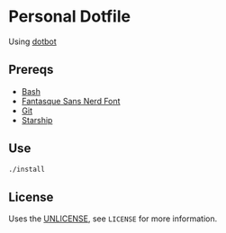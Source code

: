 # Personal Dotfile

Using [dotbot](https://github.com/anishathalye/dotbot)

## Prereqs
- [Bash](https://www.gnu.org/software/bash/)
- [Fantasque Sans Nerd Font](https://github.com/ryanoasis/nerd-fonts/tree/master/patched-fonts/FantasqueSansMono)
- [Git](https://git-scm.com)
- [Starship](https://starship.rs/)

## Use
```sh
./install
```

## License
Uses the [UNLICENSE](https://unlicense.org), see `LICENSE` for more information.

